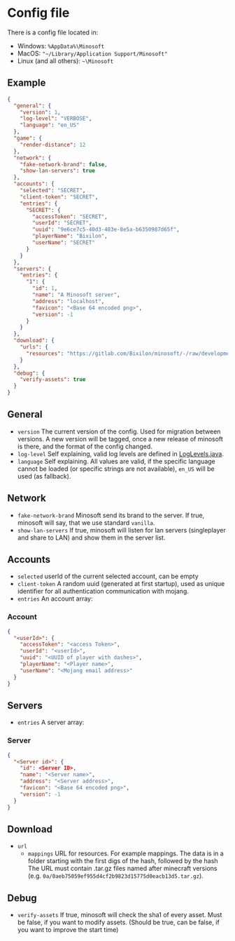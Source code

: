 # Config file
There is a config file located in:
 * Windows: `%AppData%\Minosoft`
 * MacOS: `"~/Library/Application Support/Minosoft"`
 * Linux (and all others): `~\Minosoft`

## Example
```json
{
  "general": {
    "version": 1,
    "log-level": "VERBOSE",
    "language": "en_US"
  },
  "game": {
    "render-distance": 12
  },
  "network": {
    "fake-network-brand": false,
    "show-lan-servers": true
  },
  "accounts": {
    "selected": "SECRET",
    "client-token": "SECRET",
    "entries": {
      "SECRET": {
        "accessToken": "SECRET",
        "userId": "SECRET",
        "uuid": "9e6ce7c5-40d3-483e-8e5a-b6350987d65f",
        "playerName": "Bixilon",
        "userName": "SECRET"
      }
    }
  },
  "servers": {
    "entries": {
      "1": {
        "id": 1,
        "name": "A Minosoft server",
        "address": "localhost",
        "favicon": "<Base 64 encoded png>",
        "version": -1
      }
    }
  },
  "download": {
    "urls": {
      "resources": "https://gitlab.com/Bixilon/minosoft/-/raw/development/data/resources/%s/%s.tar.gz?inline=false"
    }
  },
  "debug": {
    "verify-assets": true
  }
}
```

## General

- `version` The current version of the config. Used for migration between versions. A new version will be tagged, once a new release of minosoft is there, and the format of the config changed.
- `log-level` Self explaining, valid log levels are defined in [LogLevels.java](/src/main/java/de/bixilon/minosoft/util/logging/LogLevels.java).
- `language` Self explaining. All values are valid, if the specific language cannot be loaded (or specific strings are not available), `en_US` will be used (as fallback).

## Network
 - `fake-network-brand` Minosoft send its brand to the server. If true, minosoft will say, that we use standard `vanilla`.
 - `show-lan-servers` If true, minosoft will listen for lan servers (singleplayer and share to LAN) and show them in the server list.

## Accounts
 - `selected` userId of the current selected account, can be empty
 - `client-token` A random uuid (generated at first startup), used as unique identifier for all authentication communication with mojang.
 - `entries` An account array:
 
### Account
```json
{
  "<userId>": {
    "accessToken": "<access Token>",
    "userId": "<userId>",
    "uuid": "<UUID of player with dashes>",
    "playerName": "<Player name>",
    "userName": "<Mojang email address>"
  }
}
```

## Servers
 - `entries` A server array:
 
### Server
```json
{
  "<Server id>": {
    "id": <Server ID>,
    "name": "<Server name>",
    "address": "<Server address>",
    "favicon": "<Base 64 encoded png>",
    "version": -1
  }
}
```
## Download
 - `url`
   - `mappings` URL for resources. For example mappings. The data is in a folder starting with the first digs of the hash, followed by the hash
                 The URL must contain .tar.gz files named after minecraft versions (e.g. `0a/0aeb75059ef955d4cf2b9823d15775d0eacb13d5.tar.gz`). 

## Debug
 - `verify-assets` If true, minosoft will check the sha1 of every asset. Must be false, if you want to modify assets. (Should be true, can be false, if you want to improve the start time)
